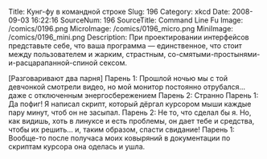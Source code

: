 Title: Кунг-фу в командной строке 
Slug: 196 
Category: xkcd 
Date: 2008-09-03 16:22:16 
SourceNum: 196 
SourceTitle: Command Line Fu 
Image: /comics/0196.png 
MicroImage: /comics/0196_micro.png 
MiniImage: /comics/0196_mini.png 
Description: При проектировании интерфейсов представьте себе, что ваша программа — единственное, что стоит между пользователем и жарким, страстным, со-смятыми-простынями-и-расцарапанной-спиной сексом. 

[Разговаривают два парня]
Парень 1: Прошлой ночью мы с той девчонкой смотрели видео, но мой монитор постоянно отрубался… даже с отключенным энергосбережением
Парень 2: Странно
Парень 1: Да пофиг! Я написал скрипт, который дёргал курсором мыши каждые пару минут, чтоб он не засыпал.
Парень 2: Не то, что сделал бы я. Но, как видишь, хоть в линуксе и есть проблемы, он дает тебе и средства, чтобы их решить… и, таким образом, спасти свидание!
Парень 1: Вообще-то после получаса моих ковыряний в документации по скриптам курсора она оделась и ушла.